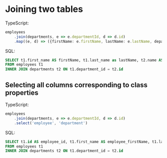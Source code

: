# Joining two tables

TypeScript:
```typescript
employees
    .join(departments, e => e.departmentId, d => d.id)
    .map((e, d) => ({firstName: e.firstName, lastName: e.lastName, department: d.name}))
```

SQL:
```sql
SELECT t1.first_name AS firstName, t1.last_name as lastName, t2.name AS department
FROM employees t1
INNER JOIN departments t2 ON t1.department_id = t2.id
```

## Selecting all columns corresponding to class properties

TypeScript:
```typescript
employees
    .join(departments, e => e.departmentId, d => d.id)
    .select('employee', 'department')
```

SQL:
```sql
SELECT t1.id AS employee_id, t1.first_name AS employee_firstName, t1.last_name AS employee_lastName, t1.title AS employee_title, t1.salary AS employee_salary, t1.department_id AS employee_departmentId, t2.id AS department_id, t2.name AS department_name
FROM employees t1
INNER JOIN departments t2 ON t1.department_id = t2.id
```